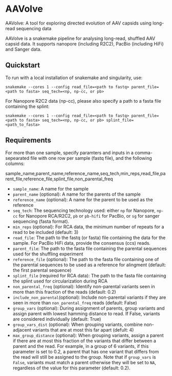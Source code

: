 # AAVolve
AAVolve: A tool for exploring directed evolution of AAV capsids using long-read sequencing data

AAVolve is a snakemake pipeline for analysing long-read, shuffled AAV capsid data.  It supports nanopore (including R2C2), PacBio (including HiFi) and Sanger data.


## Quickstart

To run with a local installation of snakemake and singularity, use:

```
snakemake --cores 1 --config read_file=<path to fastq> parent_file=<path to fasta> seq_tech=<np, np-cc, or pb>
```

For Nanopore R2C2 data (np-cc), please also specify a path to a fasta file containing the splint:

```
snakemake --cores 1 --config read_file=<path to fastq> parent_file=<path to fasta> seq_tech=<np, np-cc, or pb> splint_file=<path_to_fasta>
```

## Requirements

For more than one sample, specify paramters and inputs in a comma-sepearated file with one row per sample (fastq file), and the following columns:

sample_name,parent_name,reference_name,seq_tech,min_reps,read_file,parent_file,reference_file,splint_file,non_parental_freq

- `sample_name`: A name for the sample
- `parent_name` (optional): A name for the parents of the sample
- `reference_name` (optional): A name for the parent to be used as the reference
- `seq_tech`: The sequencing technology used: either `np` for Nanopore, `np-cc` for Nanopore RCA/R2C2, `pb` or `pb-hifi` for PacBio, or `sg` for sanger sequencing (fasta format). 
- `min_reps` (optional): For RCA data, the minimum number of repeats for a read to be included (default: 3)
- `read_file`: The path to the fastq (or fasta) file containing the data for the sample. For PacBio HiFi data, provide the consensus (ccs) reads.
- `parent_file`: The path to the fasta file containing the parental sequences used for the shuffling experiment
- `reference_file` (optional): The path to the fasta file containing one of the parental sequences to be used as a reference for alingment (default: the first parental sequence)
- `splint_file` (required for RCA data): The path to the fasta file containing the splint used for circularization during RCA
- `non_parental_freq` (optional): Identify non-parental variants seen in more than this fraction of the reads (default: 0.2)
- `include_non_parental`(optional): Include non-parental variants if they are seen in more than `non_parental_freq` reads (default: False)
- `group_vars` (optional): During assignment of parents, group variants and assign parent with lowest hamming distance to read.  If False, variants are considered individually (default: True)
- `group_vars_dist` (optional): When grouping variants, combine non-adjacent variants that are at most this far apart (defult: 4)
- `max_group_distance` (optional): When grouping variants, assign a parent if there are at most this fraction of the variants that differ between a parent and the read. For example, in a group of 6 variants, if this parameter is set to 0.2, a parent that has one variant that differs from the read will still be assigned to the group.  Note that if `group_vars` is `False`, variants must match a parent otherwise they will be set to `NA`, regardless of the value for this parameter (default: 0.2).
